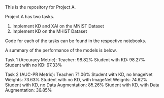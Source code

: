 This is the repository for Project A.

Project A has two tasks. 
1. Implement KD and XAI on the MNIST Dataset
2. Implement KD on the MHIST Dataset

Code for each of the tasks can be found in the respective notebooks. 

A summary of the performance of the models is below. 

Task 1 (Accuracy Metric):
Teacher: 98.82%
Student with KD: 98.27%
Student with no KD: 97.33%

Task 2 (AUC-PR Metric):
Teacher: 71.06%
Student with KD, no ImageNet Weights: 73.63%
Student with no KD, with ImageNet Weignts: 74.62%
Student with KD, no Data Augmentation: 85.26%
Student with KD, with Data Augmentation: 36.85%
